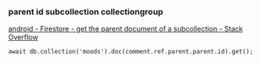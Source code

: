 ###  parent id subcollection collectiongroup


[android - Firestore - get the parent document of a subcollection - Stack Overflow](https://stackoverflow.com/questions/56219469/firestore-get-the-parent-document-of-a-subcollection "android - Firestore - get the parent document of a subcollection - Stack Overflow")


 

```
await db.collection('moods').doc(comment.ref.parent.parent.id).get();
```
